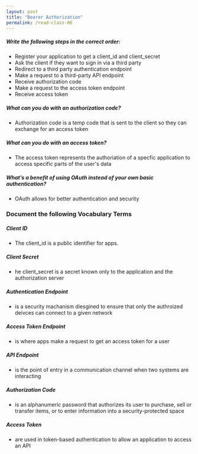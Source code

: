 ```yaml
---
layout: post
title: "Bearer Authorization"
permalink: /read-class-06
---
```

##### Write the following steps in the correct order:
* Register your application to get a client_id and client_secret
* Ask the client if they want to sign in via a third party
* Redirect to a third party authentication endpoint
* Make a request to a third-party API endpoint
* Receive authorization code
* Make a request to the access token endpoint
* Receive access token

##### What can you do with an authorization code?
* Authorization code is a temp code that is sent to the client so they can exchange for an access token

##### What can you do with an access token?
* The access token represents the authoriation of a specfic application to access specific parts of the user's data

##### What’s a benefit of using OAuth instead of your own basic authentication?
* OAuth allows for better authentication and security 

### Document the following Vocabulary Terms

##### Client ID
* The client_id is a public identifier for apps.

##### Client Secret
* he client_secret is a secret known only to the application and the authorization server

##### Authentication Endpoint
* is a security machanism diesgined to ensure that only the authroized deivces can connect to a given network

##### Access Token Endpoint
* is where apps make a request to get an access token for a user

##### API Endpoint
* is the point of entry in a communication channel when two systems are interacting

##### Authorization Code
* is an alphanumeric password that authorizes its user to purchase, sell or transfer items, or to enter information into a security-protected space

##### Access Token
* are used in token-based authentication to allow an application to access an API